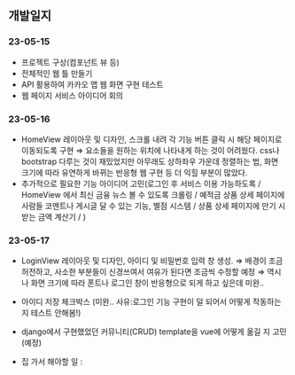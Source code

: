 ## 개발일지

### 23-05-15

- 프로젝트 구상(컴포넌트 뷰 등)
- 전체적인 웹 틀 만들기
- API 활용하여 카카오 맵 웹 화면 구현 테스트
- 웹 페이지 서비스 아이디어 회의 

### 23-05-16

- HomeView 레이아웃 및 디자인, 스크롤 내려 각 기능 버튼 클릭 시 해당 페이지로 이동되도록 구현 
  ⇒ 요소들을 원하는 위치에 나타내게 하는 것이 어려웠다. css나 bootstrap 다루는 것이 재밌었지만
     아무래도 상하좌우 가운데 정렬하는 법, 화면 크기에 따라 유연하게 바뀌는 반응형 웹 구현 등 더 익힐 부분이 많았다.
- 추가적으로 필요한 기능 아이디어 고민(로그인 후 서비스 이용 가능하도록 / HomeView 에서 최신 금융 뉴스 볼 수 있도록 크롤링 / 예적금 상품 상세 페이지에 사람들 코멘트나 게시글 달 수 있는 기능, 별점 시스템 / 상품 상세 페이지에 만기 시 받는 금액 계산기 /  )

### 23-05-17

- LoginView 레이아웃 및 디자인, 아이디 및 비밀번호 입력 창 생성. 
  ⇒ 배경이 조금 허전하고, 사소한 부분들이 신경쓰여서 여유가 된다면 조금씩 수정할 예정 
  ⇒ 역시나 화면 크기에 따라 폰트나 로그인 창이 반응형으로 되게 하고 싶은데 미완.. 
- 아이디 저장 체크박스 (미완.. 사유:로그인 기능 구현이 덜 되어서 어떻게 작동하는 지 테스트 안해봄!)
- django에서 구현했었던 커뮤니티(CRUD) template을 vue에 어떻게 옮길 지 고민(예정) 

- 집 가서 해야할 일 : 